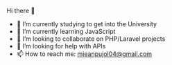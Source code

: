 Hi there 👋


- 🔭 I’m currently studying to get into the University
- 🌱 I’m currently learning JavaScript
- 👯 I’m looking to collaborate on PHP/Laravel projects
- 🤔 I’m looking for help with APIs
- 📫 How to reach me: mjeanpujol04@gmail.com
